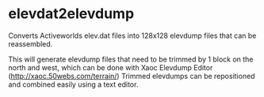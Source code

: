 # elevdat2elevdump
Converts Activeworlds elev.dat files into 128x128 elevdump files that can be reassembled.

This will generate elevdump files that need to be trimmed by 1 block on the north and west, which can be done with Xaoc Elevdump Editor (http://xaoc.50webs.com/terrain/)
Trimmed elevdumps can be repositioned and combined easily using a text editor.
